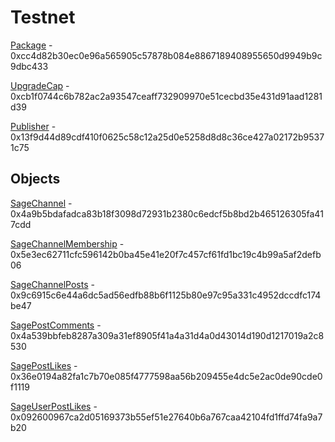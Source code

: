 # Testnet

[Package](https://testnet.suivision.xyz/package/0xcc4d82b30ec0e96a565905c57878b084e8867189408955650d9949b9c9dbc433) - 0xcc4d82b30ec0e96a565905c57878b084e8867189408955650d9949b9c9dbc433

[UpgradeCap](https://testnet.suivision.xyz/object/0xcb1f0744c6b782ac2a93547ceaff732909970e51cecbd35e431d91aad1281d39) - 0xcb1f0744c6b782ac2a93547ceaff732909970e51cecbd35e431d91aad1281d39

[Publisher](https://testnet.suivision.xyz/object/0x13f9d44d89cdf410f0625c58c12a25d0e5258d8d8c36ce427a02172b95371c75) - 0x13f9d44d89cdf410f0625c58c12a25d0e5258d8d8c36ce427a02172b95371c75

## Objects

[SageChannel](https://testnet.suivision.xyz/object/0x4a9b5bdafadca83b18f3098d72931b2380c6edcf5b8bd2b465126305fa417cdd) - 0x4a9b5bdafadca83b18f3098d72931b2380c6edcf5b8bd2b465126305fa417cdd

[SageChannelMembership](https://testnet.suivision.xyz/object/0x5e3ec62711cfc596142b0ba45e41e20f7c457cf61fd1bc19c4b99a5af2defb06) - 0x5e3ec62711cfc596142b0ba45e41e20f7c457cf61fd1bc19c4b99a5af2defb06

[SageChannelPosts](https://testnet.suivision.xyz/object/0x9c6915c6e44a6dc5ad56edfb88b6f1125b80e97c95a331c4952dccdfc174be47) - 0x9c6915c6e44a6dc5ad56edfb88b6f1125b80e97c95a331c4952dccdfc174be47

[SagePostComments](https://testnet.suivision.xyz/object/0x4a539bbfeb8287a309a31ef8905f41a4a31d4a0d43014d190d1217019a2c8530) - 0x4a539bbfeb8287a309a31ef8905f41a4a31d4a0d43014d190d1217019a2c8530

[SagePostLikes](https://testnet.suivision.xyz/object/0x36e0194a82fa1c7b70e085f4777598aa56b209455e4dc5e2ac0de90cde0f1119) - 0x36e0194a82fa1c7b70e085f4777598aa56b209455e4dc5e2ac0de90cde0f1119

[SageUserPostLikes](https://testnet.suivision.xyz/object/0x092600967ca2d05169373b55ef51e27640b6a767caa42104fd1ffd74fa9a7b20) - 0x092600967ca2d05169373b55ef51e27640b6a767caa42104fd1ffd74fa9a7b20
